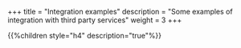 +++
title = "Integration examples"
description = "Some examples of integration with third party services"
weight = 3
+++

{{%children style="h4" description="true"%}}
